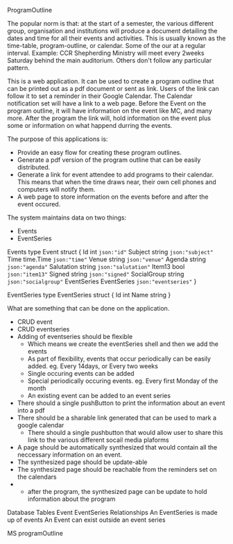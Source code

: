 ProgramOutline 


The popular norm is that: at the start of a semester, the various different group, organisation and institutions will produce a document detailing the dates and time for all their events and activities. This is usually known as the time-table, program-outline, or calendar. Some of the our at a regular interval. Example: CCR Shepherding Ministry will meet every 2weeks Saturday behind the main auditorium. Others don't follow any particular pattern. 

This is a web application.
It can be used to create a program outline that can be printed out as a pdf document or sent as link. Users of the link can follow it to set a reminder in their Google Calendar. The Calendar notification set will have a link to a web page. Before the Event on the program outline, it will have information on the event like MC, and many more. After the program the link will, hold information on the event plus some or information on what happend durring the events. 

The purpose of this applications is:
+ Provide an easy flow for creating these program outlines. 
+ Generate a pdf version of the program outline that can be easily distributed.
+ Generate a link for event attendee to add programs to their calendar. This means that when the time draws near, their own cell phones and computers will notify them.
+ A web page to store information on the events before and after the event occured.

The system maintains data on two things:
+ Events
+ EventSeries

Events
	type Event struct {
		Id          int         `json:"id"`
		Subject     string      `json:"subject"`
		Time        time.Time   `json:"time"`
		Venue       string      `json:"venue"`
		Agenda      string      `json:"agenda"`
		Salutation  string      `json:"salutation"`
		Item13      bool        `json:"item13"`
		Signed      string      `json:"signed"`
		SocialGroup string      `json:"socialgroup"`
		EventSeries EventSeries `json:"eventseries"`
	}

EventSeries
	type EventSeries struct {
		Id   int
		Name string
	}

What are something that can be done on the application.
+ CRUD event
+ CRUD eventseries
+ Adding of eventseries should be flexible
	+ Which means we create the eventSeries shell and then we add the events 
	+ As part of flexibility, events that occur periodically can be easily added. eg. Every 14days, or Every two weeks
	+ Single occuring events can be added
	+ Special periodically occuring events. eg. Every first Monday of the month
	+ An existing event can be added to an event series
+ There should a single pushButton to print the information about an event into a pdf
+ There should be a sharable link generated that can be used to mark a google calendar
	+ There should a single pushbutton that would allow user to share this link to the various different socail media plaforms
+ A page should be automatically synthesized that would contain all the neccessary information on an event. 
+ The synthesized page should be update-able
+ The synthesized page should be reachable from the reminders set on the calendars
+ + after the program, the synthesized page can be update to hold information about the program

Database
	Tables
		Event
		EventSeries
	Relationships
		An EventSeries is made up of events
		An Event can exist outside an event series 

MS
	programOutline
	

